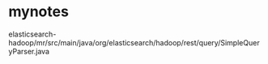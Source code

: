 # mynotes
elasticsearch-hadoop/mr/src/main/java/org/elasticsearch/hadoop/rest/query/SimpleQueryParser.java
